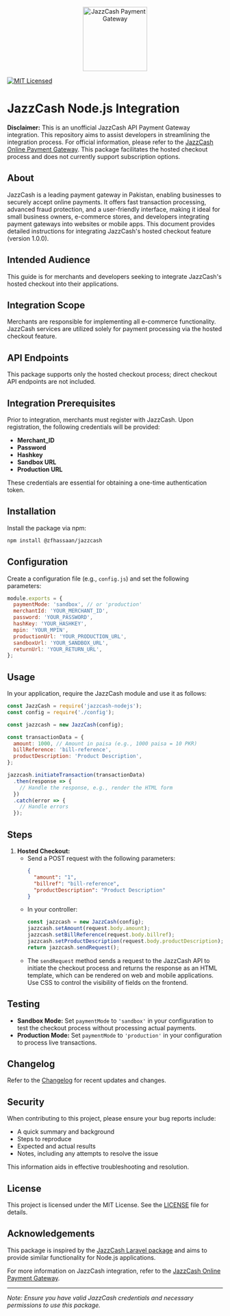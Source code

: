 <!--suppress ALL -->
<p align="center">
  <img src="https://raw.githubusercontent.com/zfhassaan/jazzcash/master/logo_JazzCash.png" alt="JazzCash Payment Gateway" width="150"/><br/>
  <!-- <h3 align="center">Payfast</h3> -->
</p>


[![MIT Licensed](https://img.shields.io/badge/license-MIT-brightgreen.svg?style=flat-square)](LICENSE.md)


# JazzCash Node.js Integration

**Disclaimer:** This is an unofficial JazzCash API Payment Gateway integration. This repository aims to assist developers in streamlining the integration process. For official information, please refer to the [JazzCash Online Payment Gateway](https://www.jazzcash.com.pk/corporate/online-payment-gateway/). This package facilitates the hosted checkout process and does not currently support subscription options.

## About

JazzCash is a leading payment gateway in Pakistan, enabling businesses to securely accept online payments. It offers fast transaction processing, advanced fraud protection, and a user-friendly interface, making it ideal for small business owners, e-commerce stores, and developers integrating payment gateways into websites or mobile apps. This document provides detailed instructions for integrating JazzCash's hosted checkout feature (version 1.0.0).

## Intended Audience

This guide is for merchants and developers seeking to integrate JazzCash's hosted checkout into their applications.

## Integration Scope

Merchants are responsible for implementing all e-commerce functionality. JazzCash services are utilized solely for payment processing via the hosted checkout feature.

## API Endpoints

This package supports only the hosted checkout process; direct checkout API endpoints are not included.

## Integration Prerequisites

Prior to integration, merchants must register with JazzCash. Upon registration, the following credentials will be provided:

- **Merchant_ID**
- **Password**
- **Hashkey**
- **Sandbox URL**
- **Production URL**

These credentials are essential for obtaining a one-time authentication token.

## Installation

Install the package via npm:

```bash
npm install @zfhassaan/jazzcash
```

## Configuration

Create a configuration file (e.g., `config.js`) and set the following parameters:

```javascript
module.exports = {
  paymentMode: 'sandbox', // or 'production'
  merchantId: 'YOUR_MERCHANT_ID',
  password: 'YOUR_PASSWORD',
  hashKey: 'YOUR_HASHKEY',
  mpin: 'YOUR_MPIN',
  productionUrl: 'YOUR_PRODUCTION_URL',
  sandboxUrl: 'YOUR_SANDBOX_URL',
  returnUrl: 'YOUR_RETURN_URL',
};
```

## Usage

In your application, require the JazzCash module and use it as follows:

```javascript
const JazzCash = require('jazzcash-nodejs');
const config = require('./config');

const jazzcash = new JazzCash(config);

const transactionData = {
  amount: 1000, // Amount in paisa (e.g., 1000 paisa = 10 PKR)
  billReference: 'bill-reference',
  productDescription: 'Product Description',
};

jazzcash.initiateTransaction(transactionData)
  .then(response => {
    // Handle the response, e.g., render the HTML form
  })
  .catch(error => {
    // Handle errors
  });
```

## Steps

1. **Hosted Checkout:**
   - Send a POST request with the following parameters:
     ```json
     {
       "amount": "1",
       "billref": "bill-reference",
       "productDescription": "Product Description"
     }
     ```
   - In your controller:
     ```javascript
     const jazzcash = new JazzCash(config);
     jazzcash.setAmount(request.body.amount);
     jazzcash.setBillReference(request.body.billref);
     jazzcash.setProductDescription(request.body.productDescription);
     return jazzcash.sendRequest();
     ```
   - The `sendRequest` method sends a request to the JazzCash API to initiate the checkout process and returns the response as an HTML template, which can be rendered on web and mobile applications. Use CSS to control the visibility of fields on the frontend.

## Testing

- **Sandbox Mode:** Set `paymentMode` to `'sandbox'` in your configuration to test the checkout process without processing actual payments.
- **Production Mode:** Set `paymentMode` to `'production'` in your configuration to process live transactions.

## Changelog

Refer to the [Changelog](./CHANGELOG.md) for recent updates and changes.

## Security

When contributing to this project, please ensure your bug reports include:

- A quick summary and background
- Steps to reproduce
- Expected and actual results
- Notes, including any attempts to resolve the issue

This information aids in effective troubleshooting and resolution.

## License

This project is licensed under the MIT License. See the [LICENSE](./LICENSE) file for details.

## Acknowledgements

This package is inspired by the [JazzCash Laravel package](https://github.com/zfhassaan/jazzcash) and aims to provide similar functionality for Node.js applications.

For more information on JazzCash integration, refer to the [JazzCash Online Payment Gateway](https://www.jazzcash.com.pk/corporate/online-payment-gateway/).

---

*Note: Ensure you have valid JazzCash credentials and necessary permissions to use this package.* 